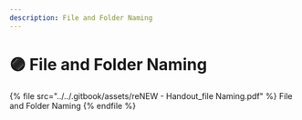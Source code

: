 ```yaml
---
description: File and Folder Naming
---
```


# 🟣 File and Folder Naming



{% file src="../../.gitbook/assets/reNEW - Handout_file Naming.pdf" %}
File and Folder Naming
{% endfile %}
